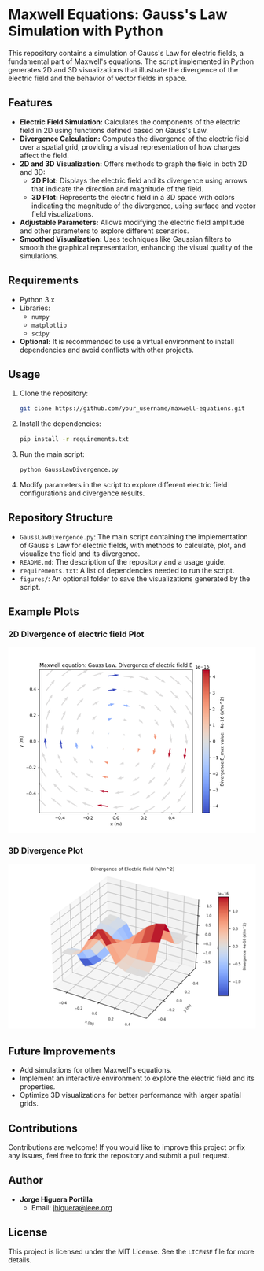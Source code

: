 # Maxwell Equations: Gauss's Law Simulation with Python

This repository contains a simulation of Gauss's Law for electric fields, a fundamental part of Maxwell's equations. The script implemented in Python generates 2D and 3D visualizations that illustrate the divergence of the electric field and the behavior of vector fields in space.

## Features
- **Electric Field Simulation:** Calculates the components of the electric field in 2D using functions defined based on Gauss's Law.
- **Divergence Calculation:** Computes the divergence of the electric field over a spatial grid, providing a visual representation of how charges affect the field.
- **2D and 3D Visualization:** Offers methods to graph the field in both 2D and 3D:
  - **2D Plot:** Displays the electric field and its divergence using arrows that indicate the direction and magnitude of the field.
  - **3D Plot:** Represents the electric field in a 3D space with colors indicating the magnitude of the divergence, using surface and vector field visualizations.
- **Adjustable Parameters:** Allows modifying the electric field amplitude and other parameters to explore different scenarios.
- **Smoothed Visualization:** Uses techniques like Gaussian filters to smooth the graphical representation, enhancing the visual quality of the simulations.

## Requirements
- Python 3.x
- Libraries:
  - `numpy`
  - `matplotlib`
  - `scipy`
- **Optional:** It is recommended to use a virtual environment to install dependencies and avoid conflicts with other projects.

## Usage
1. Clone the repository:
    ```bash
    git clone https://github.com/your_username/maxwell-equations.git
    ```
2. Install the dependencies:
    ```bash
    pip install -r requirements.txt
    ```
3. Run the main script:
    ```bash
    python GaussLawDivergence.py
    ```
4. Modify parameters in the script to explore different electric field configurations and divergence results.

## Repository Structure
- `GaussLawDivergence.py`: The main script containing the implementation of Gauss's Law for electric fields, with methods to calculate, plot, and visualize the field and its divergence.
- `README.md`: The description of the repository and a usage guide.
- `requirements.txt`: A list of dependencies needed to run the script.
- `figures/`: An optional folder to save the visualizations generated by the script.
## Example Plots

### 2D Divergence of electric field Plot
![2D Electric Field](figures/example_divergence_2D.png)

### 3D Divergence Plot
![3D Divergence](figures/example_divergence_3D.png)


## Future Improvements
- Add simulations for other Maxwell's equations.
- Implement an interactive environment to explore the electric field and its properties.
- Optimize 3D visualizations for better performance with larger spatial grids.

## Contributions
Contributions are welcome! If you would like to improve this project or fix any issues, feel free to fork the repository and submit a pull request.

## Author
- **Jorge Higuera Portilla**
  - Email: jhiguera@ieee.org

## License
This project is licensed under the MIT License. See the `LICENSE` file for more details.
